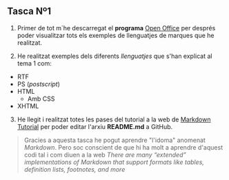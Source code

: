 ## Tasca Nº1

1. Primer de tot m`he descarregat el **programa** [Open Office](https://www.openoffice.org/es/) per després poder visualitzar tots els exemples de llenguatjes de marques que he realitzat.

2. He realitzat exemples dels diferents _llenguatjes_ que s'han explicat al tema 1 com:
 * RTF
 * PS (_postscript_)
 * HTML
   * Amb CSS
 * XHTML
 
3. He llegit i realitzat totes les pases del tutorial a la web de [Markdown Tutorial](http://www.markdowntutorial.com/) per poder editar l'arxiu **README.md** a GitHub.

>Gracies a aquesta tasca he pogut aprendre "l'idoma" anomenat _Markdown_. Pero soc conscient de que hi ha molt a aprendre d'aquest codi tal i com diuen a la web _There are many “extended” implementations of Markdown that support formats like tables, definition lists, footnotes, and more_
